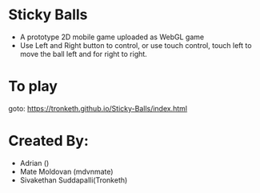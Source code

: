# Sticky Balls
- A prototype 2D mobile game uploaded as WebGL game
- Use Left and Right button to control, or use touch control, touch left to move the ball left and for right to right.

# To play 
goto: https://tronketh.github.io/Sticky-Balls/index.html

# Created By:
- Adrian ()
- Mate Moldovan (mdvnmate)
- Sivakethan Suddapalli(Tronketh)
